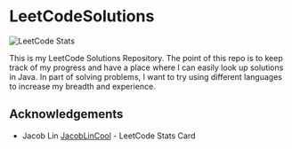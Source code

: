 # LeetCodeSolutions
![LeetCode Stats](https://leetcard.jacoblin.cool/burzon?theme=dark&font=DM%20Sans&ext=activity)

This is my LeetCode Solutions Repository. The point of this repo is to keep track of my progress and have a place where I can easily look up solutions in Java. In part of solving problems, I want to try using different languages to increase my breadth and experience. 

## Acknowledgements

- Jacob Lin [JacobLinCool](https://github.com/JacobLinCool) - LeetCode Stats Card
